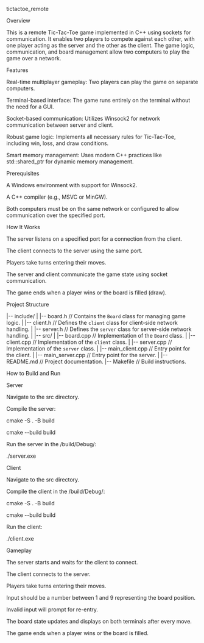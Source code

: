tictactoe_remote

Overview

This is a remote Tic-Tac-Toe game implemented in C++ using sockets for communication. It enables two players to compete against each other, with one player acting as the server and the other as the client. The game logic, communication, and board management allow two computers to play the game over a network.

Features

Real-time multiplayer gameplay: Two players can play the game on separate computers.

Terminal-based interface: The game runs entirely on the terminal without the need for a GUI.

Socket-based communication: Utilizes Winsock2 for network communication between server and client.

Robust game logic: Implements all necessary rules for Tic-Tac-Toe, including win, loss, and draw conditions.

Smart memory management: Uses modern C++ practices like std::shared_ptr for dynamic memory management.

Prerequisites

A Windows environment with support for Winsock2.

A C++ compiler (e.g., MSVC or MinGW).

Both computers must be on the same network or configured to allow communication over the specified port.

How It Works

The server listens on a specified port for a connection from the client.

The client connects to the server using the same port.

Players take turns entering their moves.

The server and client communicate the game state using socket communication.

The game ends when a player wins or the board is filled (draw).

Project Structure

|-- include/
|   |-- board.h        // Contains the `Board` class for managing game logic.
|   |-- client.h       // Defines the `client` class for client-side network handling.
|   |-- server.h       // Defines the `server` class for server-side network handling.
|
|-- src/
|   |-- board.cpp      // Implementation of the `Board` class.
|   |-- client.cpp     // Implementation of the `client` class.
|   |-- server.cpp     // Implementation of the `server` class.
|   |-- main_client.cpp // Entry point for the client.
|   |-- main_server.cpp // Entry point for the server.
|
|-- README.md          // Project documentation.
|-- Makefile           // Build instructions.

How to Build and Run

Server

Navigate to the src directory.

Compile the server:

cmake -S . -B build

cmake --build build

Run the server in the /build/Debug/:

./server.exe

Client

Navigate to the src directory.

Compile the client in the /build/Debug/:

cmake -S . -B build

cmake --build build

Run the client:

./client.exe

Gameplay

The server starts and waits for the client to connect.

The client connects to the server.

Players take turns entering their moves.

Input should be a number between 1 and 9 representing the board position.

Invalid input will prompt for re-entry.

The board state updates and displays on both terminals after every move.

The game ends when a player wins or the board is filled.


